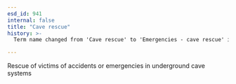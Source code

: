 ```yaml
---
esd_id: 941
internal: false
title: "Cave rescue"
history: >-
  Term name changed from 'Cave rescue' to 'Emergencies - cave rescue' in version 3.00.

---
```


Rescue of victims of accidents or emergencies in underground cave systems

